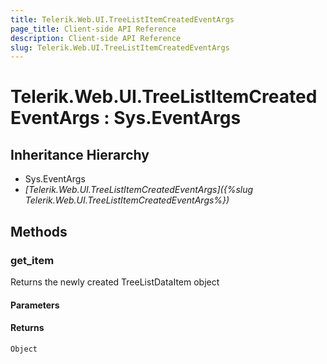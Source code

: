```yaml
---
title: Telerik.Web.UI.TreeListItemCreatedEventArgs
page_title: Client-side API Reference
description: Client-side API Reference
slug: Telerik.Web.UI.TreeListItemCreatedEventArgs
---
```


# Telerik.Web.UI.TreeListItemCreatedEventArgs : Sys.EventArgs

## Inheritance Hierarchy

* Sys.EventArgs
* *[Telerik.Web.UI.TreeListItemCreatedEventArgs]({%slug Telerik.Web.UI.TreeListItemCreatedEventArgs%})*

## Methods

### get_item

Returns the newly created TreeListDataItem object

#### Parameters

#### Returns

`Object`
